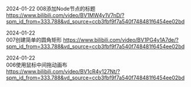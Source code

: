 2024-01-22
008添加Node节点的标题
https://www.bilibili.com/video/BV1MW4y1V7nD/?spm_id_from=333.788&vd_source=ccb3fbf9f7a540f748481f6454ee02bd

2024-01-22  
007创建简单的圆角矩形
https://www.bilibili.com/video/BV1PG4y1A7de/?spm_id_from=333.788&vd_source=ccb3fbf9f7a540f748481f6454ee02bd


2024-01-22  
006使用鼠标中间拖动画布  
https://www.bilibili.com/video/BV1cR4y127Nt/?spm_id_from=333.788&vd_source=ccb3fbf9f7a540f748481f6454ee02bd  


